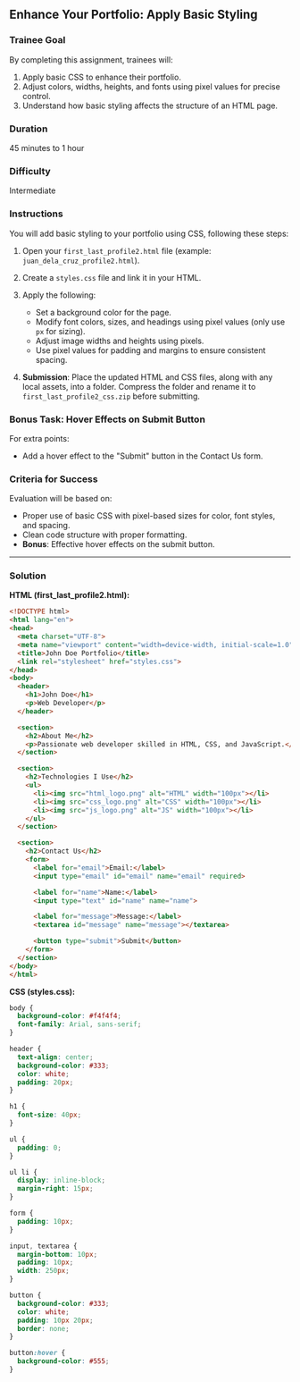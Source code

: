 ## Enhance Your Portfolio: Apply Basic Styling

### Trainee Goal
By completing this assignment, trainees will:
1. Apply basic CSS to enhance their portfolio.
2. Adjust colors, widths, heights, and fonts using pixel values for precise control.
3. Understand how basic styling affects the structure of an HTML page.

### Duration
45 minutes to 1 hour

### Difficulty
Intermediate

### Instructions
You will add basic styling to your portfolio using CSS, following these steps:

1. Open your `first_last_profile2.html` file (example: `juan_dela_cruz_profile2.html`).
2. Create a `styles.css` file and link it in your HTML.
3. Apply the following:
   - Set a background color for the page.
   - Modify font colors, sizes, and headings using pixel values (only use `px` for sizing).
   - Adjust image widths and heights using pixels.
   - Use pixel values for padding and margins to ensure consistent spacing.

4. **Submission**: Place the updated HTML and CSS files, along with any local assets, into a folder. Compress the folder and rename it to `first_last_profile2_css.zip` before submitting.

### Bonus Task: Hover Effects on Submit Button
For extra points:
- Add a hover effect to the "Submit" button in the Contact Us form.

### Criteria for Success
Evaluation will be based on:
- Proper use of basic CSS with pixel-based sizes for color, font styles, and spacing.
- Clean code structure with proper formatting.
- **Bonus**: Effective hover effects on the submit button.

---

### Solution

**HTML (first_last_profile2.html):**

```html
<!DOCTYPE html>
<html lang="en">
<head>
  <meta charset="UTF-8">
  <meta name="viewport" content="width=device-width, initial-scale=1.0">
  <title>John Doe Portfolio</title>
  <link rel="stylesheet" href="styles.css">
</head>
<body>
  <header>
    <h1>John Doe</h1>
    <p>Web Developer</p>
  </header>

  <section>
    <h2>About Me</h2>
    <p>Passionate web developer skilled in HTML, CSS, and JavaScript.</p>
  </section>

  <section>
    <h2>Technologies I Use</h2>
    <ul>
      <li><img src="html_logo.png" alt="HTML" width="100px"></li>
      <li><img src="css_logo.png" alt="CSS" width="100px"></li>
      <li><img src="js_logo.png" alt="JS" width="100px"></li>
    </ul>
  </section>

  <section>
    <h2>Contact Us</h2>
    <form>
      <label for="email">Email:</label>
      <input type="email" id="email" name="email" required>

      <label for="name">Name:</label>
      <input type="text" id="name" name="name">

      <label for="message">Message:</label>
      <textarea id="message" name="message"></textarea>

      <button type="submit">Submit</button>
    </form>
  </section>
</body>
</html>
```

**CSS (styles.css):**

```css
body {
  background-color: #f4f4f4;
  font-family: Arial, sans-serif;
}

header {
  text-align: center;
  background-color: #333;
  color: white;
  padding: 20px;
}

h1 {
  font-size: 40px;
}

ul {
  padding: 0;
}

ul li {
  display: inline-block;
  margin-right: 15px;
}

form {
  padding: 10px;
}

input, textarea {
  margin-bottom: 10px;
  padding: 10px;
  width: 250px;
}

button {
  background-color: #333;
  color: white;
  padding: 10px 20px;
  border: none;
}

button:hover {
  background-color: #555;
}
```
